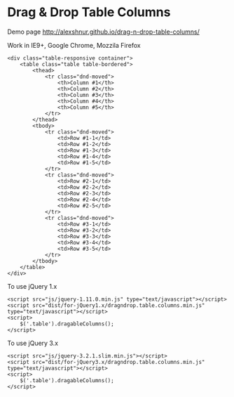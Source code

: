 Drag & Drop Table Columns
=========================

Demo page http://alexshnur.github.io/drag-n-drop-table-columns/

Work in IE9+, Google Chrome, Mozzila Firefox

	<div class="table-responsive container">
		<table class="table table-bordered">
			<thead>
				<tr class="dnd-moved">
					<th>Column #1</th>
					<th>Column #2</th>
					<th>Column #3</th>
					<th>Column #4</th>
					<th>Column #5</th>
				</tr>
			</thead>
			<tbody>
				<tr class="dnd-moved">
					<td>Row #1-1</td>
					<td>Row #1-2</td>
					<td>Row #1-3</td>
					<td>Row #1-4</td>
					<td>Row #1-5</td>
				</tr>
				<tr class="dnd-moved">
					<td>Row #2-1</td>
					<td>Row #2-2</td>
					<td>Row #2-3</td>
					<td>Row #2-4</td>
					<td>Row #2-5</td>
				</tr>
				<tr class="dnd-moved">
					<td>Row #3-1</td>
					<td>Row #3-2</td>
					<td>Row #3-3</td>
					<td>Row #3-4</td>
					<td>Row #3-5</td>
				</tr>
			</tbody>
		</table>
	</div>
	
To use jQuery 1.x

	<script src="js/jquery-1.11.0.min.js" type="text/javascript"></script>
	<script src="dist/for-jQuery1.x/dragndrop.table.columns.min.js" type="text/javascript"></script>
	<script>
		$('.table').dragableColumns();
	</script>

To use jQuery 3.x

	<script src="js/jquery-3.2.1.slim.min.js"></script>
	<script src="dist/for-jQuery3.x/dragndrop.table.columns.min.js" type="text/javascript"></script>
	<script>
		$('.table').dragableColumns();
	</script>

